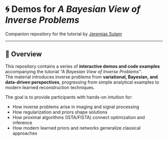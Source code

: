 # 🌀 Demos for *A Bayesian View of Inverse Problems*  
Companion repository for the tutorial by [Jeremías Sulam](https://slides.com/jeremiassulam/bayes_pluri/fullscreen?token=p_EFOrKa)  

---

## 📖 Overview
This repository contains a series of **interactive demos and code examples** accompanying the tutorial *“A Bayesian View of Inverse Problems”*.  
The material introduces inverse problems from **variational, Bayesian, and data-driven perspectives**, progressing from simple analytical examples to modern learned reconstruction techniques.

The goal is to provide participants with hands-on intuition for:
- How inverse problems arise in imaging and signal processing  
- How regularization and priors shape solutions  
- How proximal algorithms (ISTA/FISTA) connect optimization and inference  
- How modern learned priors and networks generalize classical approaches  